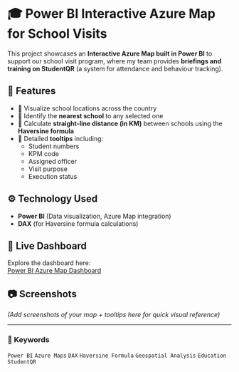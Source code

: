 # 🎓 Power BI Interactive Azure Map for School Visits

This project showcases an **Interactive Azure Map built in Power BI** to support our school visit program, where my team provides **briefings and training on StudentQR** (a system for attendance and behaviour tracking).  

## 🚀 Features
- 📍 Visualize school locations across the country  
- 🏫 Identify the **nearest school** to any selected one  
- 📏 Calculate **straight-line distance (in KM)** between schools using the **Haversine formula**  
- 🧾 Detailed **tooltips** including:
  - Student numbers  
  - KPM code  
  - Assigned officer  
  - Visit purpose  
  - Execution status  

## ⚙️ Technology Used
- **Power BI** (Data visualization, Azure Map integration)  
- **DAX** (for Haversine formula calculations)  

## 🔗 Live Dashboard
Explore the dashboard here:  
[Power BI Azure Map Dashboard](https://app.powerbi.com/view?r=eyJrIjoiZDkxMzhmM2EtNGU4MS00MDcxLWFlY2EtNDFjZWY3MmY0NDhkIiwidCI6IjVkOTQ4ZmM3LTY3MmUtNDgyMi1hZjlhLTNlZmI5ZGI2ZDE0ZSIsImMiOjEwfQ%3D%3D)

## 📷 Screenshots
*(Add screenshots of your map + tooltips here for quick visual reference)*

---

### 📌 Keywords
`Power BI` `Azure Maps` `DAX` `Haversine Formula` `Geospatial Analysis` `Education` `StudentQR`
